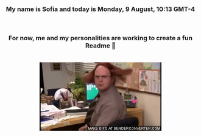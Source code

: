 


<div align="center">
<h3 >My name is Sofia and today is Monday, 9 August, 10:13 GMT-4</h3><br>
<h3 >For now, me and my personalities are working to create a fun Readme 👋
</h3><br>
<img src='img/dwight.gif' alt='working...'/>
</div>
